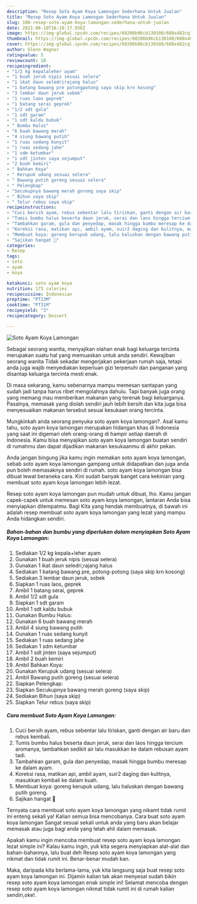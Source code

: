 ```yaml
---
description: "Resep Soto Ayam Koya Lamongan Sederhana Untuk Jualan"
title: "Resep Soto Ayam Koya Lamongan Sederhana Untuk Jualan"
slug: 108-resep-soto-ayam-koya-lamongan-sederhana-untuk-jualan
date: 2021-06-10T16:18:17.936Z
image: https://img-global.cpcdn.com/recipes/60206b96cb130108/680x482cq70/soto-ayam-koya-lamongan-foto-resep-utama.jpg
thumbnail: https://img-global.cpcdn.com/recipes/60206b96cb130108/680x482cq70/soto-ayam-koya-lamongan-foto-resep-utama.jpg
cover: https://img-global.cpcdn.com/recipes/60206b96cb130108/680x482cq70/soto-ayam-koya-lamongan-foto-resep-utama.jpg
author: Glenn Wagner
ratingvalue: 5
reviewcount: 10
recipeingredient:
- "1/2 kg kepalaleher ayam"
- "1 buah jeruk nipis sesuai selera"
- "1 ikat daun seledrirajang halus"
- "1 batang bawang pre potongpotong saya skip krn kosong"
- "3 lembar daun jeruk sobek"
- "1 ruas laos geprek"
- "1 batang serai geprek"
- "1/2 sdt gula"
- "1 sdt garam"
- "1 sdt kaldu bubuk"
- " Bumbu Halus"
- "6 buah bawang merah"
- "4 siung bawang putih"
- "1 ruas sedang kunyit"
- "1 ruas sedang jahe"
- "1 sdm ketumbar"
- "1 sdt jinten saya sejumput"
- "2 buah kemiri"
- " Bahkan Koya"
- " Kerupuk udang sesuai selera"
- " Bawang putih goreng sesuai selera"
- " Pelengkap"
- "Secukupnya bawang merah goreng saya skip"
- " Bihun saya skip"
- " Telur rebus saya skip"
recipeinstructions:
- "Cuci bersih ayam, rebus sebentar lalu tiriskan, ganti dengan air baru dan rebus kembali."
- "Tumis bumbu halus beserta daun jeruk, serai dan laos hingga tercium aromanya, tambahkan sedikit air lalu masukkan ke dalam rebusan ayam tadi."
- "Tambahkan garam, gula dan penyedap, masak hingga bumbu meresap ke dalam ayam."
- "Koreksi rasa, matikan api, ambil ayam, suir2 daging dan kulitnya, masukkan kembali ke dalam kuah."
- "Membuat koya: goreng kerupuk udang, lalu haluskan dengan bawang putih goreng."
- "Sajikan hangat 🌻"
categories:
- Resep
tags:
- soto
- ayam
- koya

katakunci: soto ayam koya 
nutrition: 173 calories
recipecuisine: Indonesian
preptime: "PT13M"
cooktime: "PT31M"
recipeyield: "3"
recipecategory: Dessert

---
```



![Soto Ayam Koya Lamongan](https://img-global.cpcdn.com/recipes/60206b96cb130108/680x482cq70/soto-ayam-koya-lamongan-foto-resep-utama.jpg)

Sebagai seorang wanita, menyajikan olahan enak bagi keluarga tercinta merupakan suatu hal yang memuaskan untuk anda sendiri. Kewajiban seorang  wanita Tidak sekadar mengerjakan pekerjaan rumah saja, tetapi anda juga wajib menyediakan keperluan gizi terpenuhi dan panganan yang disantap keluarga tercinta mesti enak.

Di masa  sekarang, kamu sebenarnya mampu memesan santapan yang sudah jadi tanpa harus ribet mengolahnya dahulu. Tapi banyak juga orang yang memang mau memberikan makanan yang terenak bagi keluarganya. Pasalnya, memasak yang diolah sendiri jauh lebih bersih dan kita juga bisa menyesuaikan makanan tersebut sesuai kesukaan orang tercinta. 



Mungkinkah anda seorang penyuka soto ayam koya lamongan?. Asal kamu tahu, soto ayam koya lamongan merupakan hidangan khas di Indonesia yang saat ini digemari oleh orang-orang di hampir setiap daerah di Indonesia. Kamu bisa menyajikan soto ayam koya lamongan buatan sendiri di rumahmu dan dapat dijadikan makanan kesukaanmu di akhir pekan.

Anda jangan bingung jika kamu ingin memakan soto ayam koya lamongan, sebab soto ayam koya lamongan gampang untuk didapatkan dan juga anda pun boleh memasaknya sendiri di rumah. soto ayam koya lamongan bisa dibuat lewat beraneka cara. Kini sudah banyak banget cara kekinian yang membuat soto ayam koya lamongan lebih lezat.

Resep soto ayam koya lamongan pun mudah untuk dibuat, lho. Kamu jangan capek-capek untuk memesan soto ayam koya lamongan, lantaran Anda bisa menyiapkan ditempatmu. Bagi Kita yang hendak membuatnya, di bawah ini adalah resep membuat soto ayam koya lamongan yang lezat yang mampu Anda hidangkan sendiri.

<!--inarticleads1-->

##### Bahan-bahan dan bumbu yang diperlukan dalam menyiapkan Soto Ayam Koya Lamongan:

1. Sediakan 1/2 kg kepala+leher ayam
1. Gunakan 1 buah jeruk nipis (sesuai selera)
1. Gunakan 1 ikat daun seledri,rajang halus
1. Sediakan 1 batang bawang pre, potong-potong (saya skip krn kosong)
1. Sediakan 3 lembar daun jeruk, sobek
1. Siapkan 1 ruas laos, geprek
1. Ambil 1 batang serai, geprek
1. Ambil 1/2 sdt gula
1. Siapkan 1 sdt garam
1. Ambil 1 sdt kaldu bubuk
1. Gunakan  Bumbu Halus:
1. Gunakan 6 buah bawang merah
1. Ambil 4 siung bawang putih
1. Gunakan 1 ruas sedang kunyit
1. Sediakan 1 ruas sedang jahe
1. Sediakan 1 sdm ketumbar
1. Ambil 1 sdt jinten (saya sejumput)
1. Ambil 2 buah kemiri
1. Ambil  Bahkan Koya:
1. Gunakan  Kerupuk udang (sesuai selera)
1. Ambil  Bawang putih goreng (sesuai selera)
1. Siapkan  Pelengkap:
1. Siapkan Secukupnya bawang merah goreng (saya skip)
1. Sediakan  Bihun (saya skip)
1. Siapkan  Telur rebus (saya skip)




<!--inarticleads2-->

##### Cara membuat Soto Ayam Koya Lamongan:

1. Cuci bersih ayam, rebus sebentar lalu tiriskan, ganti dengan air baru dan rebus kembali.
1. Tumis bumbu halus beserta daun jeruk, serai dan laos hingga tercium aromanya, tambahkan sedikit air lalu masukkan ke dalam rebusan ayam tadi.
1. Tambahkan garam, gula dan penyedap, masak hingga bumbu meresap ke dalam ayam.
1. Koreksi rasa, matikan api, ambil ayam, suir2 daging dan kulitnya, masukkan kembali ke dalam kuah.
1. Membuat koya: goreng kerupuk udang, lalu haluskan dengan bawang putih goreng.
1. Sajikan hangat 🌻




Ternyata cara membuat soto ayam koya lamongan yang nikamt tidak rumit ini enteng sekali ya! Kalian semua bisa mencobanya. Cara buat soto ayam koya lamongan Sangat sesuai sekali untuk anda yang baru akan belajar memasak atau juga bagi anda yang telah ahli dalam memasak.

Apakah kamu ingin mencoba membuat resep soto ayam koya lamongan lezat simple ini? Kalau kamu ingin, yuk kita segera menyiapkan alat-alat dan bahan-bahannya, lalu buat deh Resep soto ayam koya lamongan yang nikmat dan tidak rumit ini. Benar-benar mudah kan. 

Maka, daripada kita berlama-lama, yuk kita langsung saja buat resep soto ayam koya lamongan ini. Dijamin kalian tak akan menyesal sudah bikin resep soto ayam koya lamongan enak simple ini! Selamat mencoba dengan resep soto ayam koya lamongan nikmat tidak rumit ini di rumah kalian sendiri,oke!.

